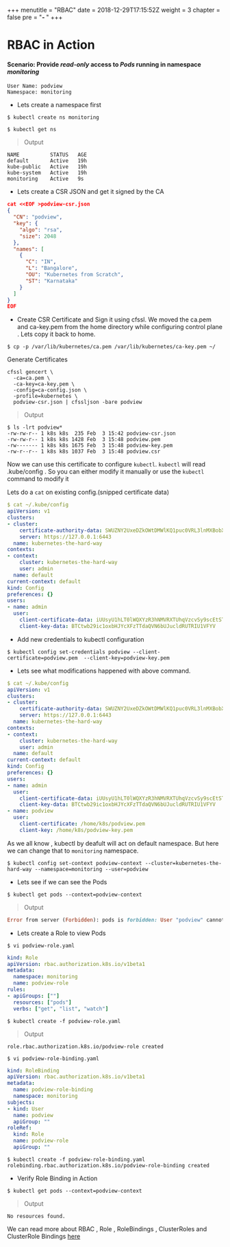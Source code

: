 
+++
menutitle = "RBAC"
date = 2018-12-29T17:15:52Z
weight = 3
chapter = false
pre = "<b>- </b>"
+++

# RBAC in Action

#### Scenario: Provide *read-only* access to *Pods* running in namespace *monitoring*

```
User Name: podview
Namespace: monitoring
```

- Lets create a namespace first

```shell
$ kubectl create ns monitoring
```

```shell
$ kubectl get ns
```
>Output

```
NAME          STATUS   AGE
default       Active   19h
kube-public   Active   19h
kube-system   Active   19h
monitoring    Active   9s
```

- Lets create a CSR JSON and get it signed by the CA

```json
cat <<EOF >podview-csr.json
{
  "CN": "podview",
  "key": {
    "algo": "rsa",
    "size": 2048
  },
  "names": [
    {
      "C": "IN",
      "L": "Bangalore",
      "OU": "Kubernetes from Scratch",
      "ST": "Karnataka"
    }
  ]
}
EOF
```

- Create CSR Certificate and Sign it using cfssl.
 We moved the ca.pem and ca-key.pem from the home directory while configuring control plane . Lets copy it back to home.

```shell
$ cp -p /var/lib/kubernetes/ca.pem /var/lib/kubernetes/ca-key.pem ~/
```

Generate Certificates

```shell
cfssl gencert \
  -ca=ca.pem \
  -ca-key=ca-key.pem \
  -config=ca-config.json \
  -profile=kubernetes \
  podview-csr.json | cfssljson -bare podview
```
>Output

```
$ ls -lrt podview*
-rw-rw-r-- 1 k8s k8s  235 Feb  3 15:42 podview-csr.json
-rw-rw-r-- 1 k8s k8s 1428 Feb  3 15:48 podview.pem
-rw------- 1 k8s k8s 1675 Feb  3 15:48 podview-key.pem
-rw-r--r-- 1 k8s k8s 1037 Feb  3 15:48 podview.csr
```

Now we can use this certificate to configure `kubectl`.
`kubectl` will read .kube/config .
So you can either modify it manually or use the `kubectl` command to modify it

Lets do a `cat` on existing config.(snipped certificate data)

```yaml
$ cat ~/.kube/config
apiVersion: v1
clusters:
- cluster:
    certificate-authority-data: SWUZNY2UxeDZkOWtDMWlKQ1puc0VRL3lnMXBobXYxdkxvWkJqTGlBWkRvCjVJYVd
    server: https://127.0.0.1:6443
  name: kubernetes-the-hard-way
contexts:
- context:
    cluster: kubernetes-the-hard-way
    user: admin
  name: default
current-context: default
kind: Config
preferences: {}
users:
- name: admin
  user:
    client-certificate-data: iUUsyU1hLT0lWQXYzR3hNMVRXTUhqVzcvSy9scEtSTFd
    client-key-data: BTCtwb29ic1oxbHJYcXFzTTdaQVN6bUJucldRUTRIU1VFYV
```

- Add new credentials to kubectl configuration

```shell
$ kubectl config set-credentials podview --client-certificate=podview.pem  --client-key=podview-key.pem
```

- Lets see what modifications happened with above command.

```yaml
$ cat ~/.kube/config
apiVersion: v1
clusters:
- cluster:
    certificate-authority-data: SWUZNY2UxeDZkOWtDMWlKQ1puc0VRL3lnMXBobXYxdkxvWkJqTGlBWkRvCjVJYVd
    server: https://127.0.0.1:6443
  name: kubernetes-the-hard-way
contexts:
- context:
    cluster: kubernetes-the-hard-way
    user: admin
  name: default
current-context: default
kind: Config
preferences: {}
users:
- name: admin
  user:
    client-certificate-data: iUUsyU1hLT0lWQXYzR3hNMVRXTUhqVzcvSy9scEtSTFd
    client-key-data: BTCtwb29ic1oxbHJYcXFzTTdaQVN6bUJucldRUTRIU1VFYV
- name: podview
  user:
    client-certificate: /home/k8s/podview.pem
    client-key: /home/k8s/podview-key.pem    
```

As we all know , kubectl by deafult will act on default namespace.
But here we can change that to `monitoring` namespace.

```shell
$ kubectl config set-context podview-context --cluster=kubernetes-the-hard-way --namespace=monitoring --user=podview
```
- Lets see if we can see the Pods

```shell
$ kubectl get pods --context=podview-context
```
>Output

```ruby
Error from server (Forbidden): pods is forbidden: User "podview" cannot list resource "pods" in API group "" in the namespace "monitoring"
```

- Lets create a Role to view Pods

```shell
$ vi podview-role.yaml
```

```yaml
kind: Role
apiVersion: rbac.authorization.k8s.io/v1beta1
metadata:
  namespace: monitoring
  name: podview-role
rules:
- apiGroups: [""]
  resources: ["pods"]
  verbs: ["get", "list", "watch"]
```

```shell
$ kubectl create -f podview-role.yaml
```
>Output

```
role.rbac.authorization.k8s.io/podview-role created
```

```shell
$ vi podview-role-binding.yaml
```

```yaml
kind: RoleBinding
apiVersion: rbac.authorization.k8s.io/v1beta1
metadata:
  name: podview-role-binding
  namespace: monitoring
subjects:
- kind: User
  name: podview
  apiGroup: ""
roleRef:
  kind: Role
  name: podview-role
  apiGroup: ""
```

```shell
$ kubectl create -f podview-role-binding.yaml
rolebinding.rbac.authorization.k8s.io/podview-role-binding created
```

- Verify Role Binding in Action

```shell
$ kubectl get pods --context=podview-context
```

>Output

```
No resources found.
```

We can read more about RBAC , Role , RoleBindings , ClusterRoles and ClusterRole Bindings [here](https://kubernetes.io/docs/reference/access-authn-authz/rbac)
